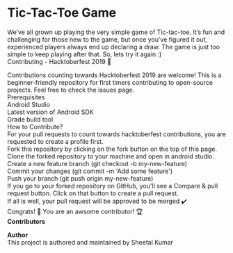 **Tic-Tac-Toe Game**  
====================
 
We’ve all grown up playing the very simple game of Tic-tac-toe. It’s fun and challenging for those new to the game, but once you’ve figured it out, experienced players always end up declaring a draw. The game is just too simple to keep playing after that. So, lets try it again :)   
Contributing - Hacktoberfest 2019 🎃   


Contributions counting towards Hacktoberfest 2019 are welcome! This is a beginner-friendly repository for first timers contributing to open-source projects. Feel free to check the issues page.  
Prerequisites  
Android Studio  
Latest version of Android SDK  
Grade build tool  
How to Contribute?  
For your pull requests to count towards hacktoberfest contributions, you are requested to create a profile first.  
Fork this repository by clicking on the fork button on the top of this page.  
Clone the forked repository to your machine and open in android studio.  
Create a new feature branch (git checkout -b my-new-feature)  
Commit your changes (git commit -m 'Add some feature')  
Push your branch (git push origin my-new-feature)  
If you go to your forked repository on GitHub, you'll see a Compare & pull request button. Click on that button to create a pull request.  
If all is well, your pull request will be approved to be merged ✔️  
Congrats! 🎉 You are an awsome contributor! 🏆  
**Contributors**  
    
**Author**  
This project is authored and maintained by Sheetal Kumar  
